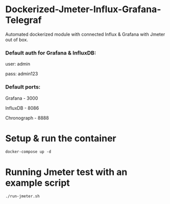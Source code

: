 # Dockerized-Jmeter-Influx-Grafana-Telegraf
Automated dockerized module with connected Influx &amp; Grafana with Jmeter out of box.



### Default auth for Grafana &amp; InfluxDB:

user: admin 

pass: admin123

### Default ports:

Grafana - 3000

InfluxDB - 8086

Chronograph - 8888

# Setup &amp; run the container
```
docker-compose up -d
```


# Running Jmeter test with an example script
```
./run-jmeter.sh
```
